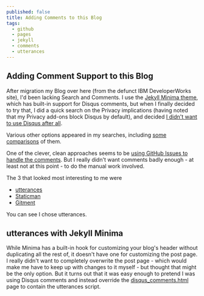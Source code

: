 ```yaml
---
published: false
title: Adding Comments to this Blog
tags:
  - github
  - pages
  - jekyll
  - comments
  - utterances
---
```

## Adding Comment Support to this Blog

After migration my Blog over here (from the defunct IBM DeveloperWorks site), I'd been lacking Search and Comments. I use the [Jekyll Minima theme](https://github.com/jekyll/minima), which has built-in support for Disqus comments, but when I finally decided to try that, I did a quick search on the Privacy implications (having noted that my Privacy add-ons block Disqus by default), and decided [I didn't want to use Disqus after all](https://fatfrogmedia.com/delete-disqus-comments-wordpress/).

Various other options appeared in my searches, including [some](https://darekkay.com/blog/static-site-comments/) [comparisons](https://scottwestover.github.io/post/2020/01/swithcing-to-github-issues-for-comments/) of them. 

One of the clever, clean approaches seems to be [using GitHub Issues to handle the comments](http://donw.io/post/github-comments/). But I really didn't want comments badly enough - at least not at this point - to do the manual work involved.

The 3 that looked most interesting to me were
* [utterances](https://utteranc.es/)
* [Staticman](https://staticman.net/)
* [Gitment](https://github.com/imsun/gitment)

You can see I chose utterances.

## utterances with Jekyll Minima

While Minima has a built-in hook for customizing your blog's header without duplicating all the rest of, it doesn't have one for customizing the post page. I really didn't want to completely overwrite the post page - which would make me have to keep up with changes to it myself - but thought that might be the only option. But it turns out that it was easy enough to pretend I was using Disqus comments and instead override the [disqus_comments.html](https://github.com/dougbreaux/dougbreaux.github.io/blob/master/_includes/disqus_comments.html) page to contain the utterances script.
